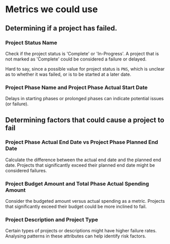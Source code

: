 # Metrics we could use 

## Determining if a project has failed.

### Project Status Name

Check if the project status is 'Complete' or 'In-Progress'. A project that is not marked as 'Complete' could be considered a failure or delayed.

Hard to say, since a possible value for project status is `PNS`, which is unclear
as to whether it was failed, or is to be started at a later date.

### Project Phase Name and Project Phase Actual Start Date

Delays in starting phases or prolonged phases can indicate potential issues (or failure).

## Determining factors that could cause a project to fail

### Project Phase Actual End Date vs Project Phase Planned End Date

Calculate the difference between the actual end date and the planned end date. Projects that significantly exceed their planned end date might be considered failures.

### Project Budget Amount and Total Phase Actual Spending Amount

Consider the budgeted amount versus actual spending as a metric. Projects that significantly exceed their budget could be more inclined to fail.

### Project Description and Project Type

Certain types of projects or descriptions might have higher failure rates. Analysing patterns in these attributes can help identify risk factors.

